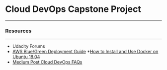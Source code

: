 # Cloud DevOps Capstone Project
_____







### Resources
____

* Udacity Forums
* [AWS Blue/Green Deployment Guide](https://aws-quickstart.s3.amazonaws.com/quickstart-codepipeline-bluegreen-deployment/doc/blue-green-deployments-to-aws-elastic-beanstalk-on-the-aws-cloud.pdf)
*[How to Install and Use Docker on Ubuntu 18.04](https://www.digitalocean.com/community/tutorials/how-to-install-and-use-docker-on-ubuntu-18-04)
* [Medium Post Cloud DevOps FAQs](https://medium.com/@andresaaap/capstone-cloud-devops-nanodegree-4493ab439d48)


